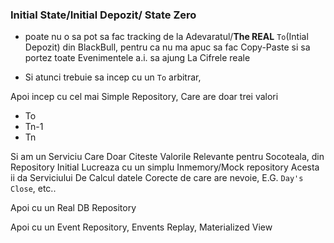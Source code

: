 
### Initial State/Initial Depozit/ State Zero
- poate nu o sa pot sa fac tracking de la Adevaratul/**The REAL** `To`(Intial Depozit) din BlackBull,
pentru ca nu ma apuc sa fac Copy-Paste si sa portez toate Evenimentele a.i. sa ajung La Cifrele reale

- Si atunci trebuie sa incep cu un `To` arbitrar,

Apoi incep cu cel mai Simple Repository, Care are doar trei valori

- To
- Tn-1
- Tn

Si am un Serviciu Care Doar Citeste Valorile Relevante pentru Socoteala, din Repository
Initial Lucreaza cu un simplu Inmemory/Mock repository
Acesta ii da Serviciului De Calcul datele Corecte de care are nevoie, E.G. `Day's Close`, etc..

Apoi cu un Real DB Repository

Apoi cu un Event Repository, Envents Replay, Materialized View
